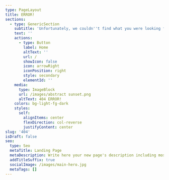 ```yaml
---
type: PageLayout
title: ERROR!
sections:
  - type: GenericSection
    subtitle: 'Unfortunately, we couldn''t find what you were looking for...'
    text: ''
    actions:
      - type: Button
        label: Home
        altText: ''
        url: /
        showIcon: false
        icon: arrowRight
        iconPosition: right
        style: secondary
        elementId: ''
    media:
      type: ImageBlock
      url: /images/abstract sunset.png
      altText: 404 ERROR!
    colors: bg-light-fg-dark
    styles:
      self:
        alignItems: center
        flexDirection: col-reverse
        justifyContent: center
slug: '404'
isDraft: false
seo:
  type: Seo
  metaTitle: Landing Page
  metaDescription: Write here your new page's description including most relevant keywords.
  addTitleSuffix: true
  socialImage: /images/main-hero.jpg
  metaTags: []
---
```

